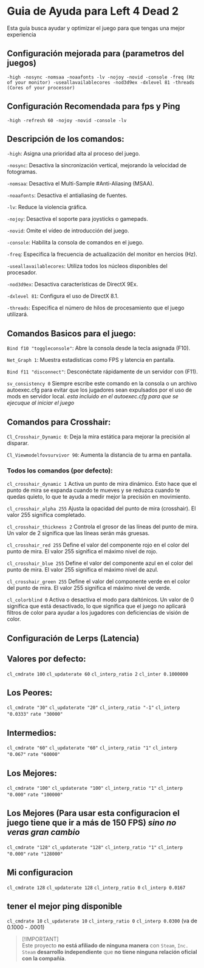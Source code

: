 # Guia de Ayuda para Left 4 Dead 2 

Esta guía busca ayudar y optimizar el juego para que tengas una mejor experiencia 

## Configuración mejorada para (parametros del juegos)

```
-high -nosync -nomsaa -noaafonts -lv -nojoy -novid -console -freq (Hz of your monitor) -useallavailablecores -nod3d9ex -dxlevel 81 -threads (Cores of your processor)
```
## Configuración Recomendada para fps y Ping
```
-high -refresh 60 -nojoy -novid -console -lv
```

## Descripción de los comandos:

`-high`: Asigna una prioridad alta al proceso del juego.

`-nosync`: Desactiva la sincronización vertical, mejorando la velocidad de fotogramas.

`-nomsaa`: Desactiva el Multi-Sample #Anti-Aliasing (MSAA).

`-noaafonts`: Desactiva el antialiasing de fuentes.

`-lv`: Reduce la violencia gráfica.

`-nojoy`: Desactiva el soporte para joysticks o gamepads.

`-novid`: Omite el vídeo de introducción del juego.

`-console`: Habilita la consola de comandos en el juego.

`-freq`: Especifica la frecuencia de actualización del monitor en hercios (Hz).

`-useallavailablecores`: Utiliza todos los núcleos disponibles del procesador.

`-nod3d9ex`: Desactiva características de DirectX 9Ex.

`-dxlevel 81`: Configura el uso de DirectX 8.1.

`-threads`: Especifica el número de hilos de procesamiento que el juego utilizará.

## Comandos Basicos para el juego:

`Bind f10 "toggleconsole"`: Abre la consola desde la tecla asignada (F10).

`Net_Graph 1`: Muestra estadísticas como FPS y latencia en pantalla.

`Bind f11 "disconnect"`: Desconéctate rápidamente de un servidor con (F11).

`sv_consistency 0` Siempre escribe este comando en la consola o un archivo autoexec.cfg para evitar que los jugadores sean expulsados por el uso de mods en servidor local. *esta incluido en el autoexec.cfg para que se ejecuque al iniciar el juego*


## Comandos para Crosshair:

`Cl_Crosshair_Dynamic 0`: Deja la mira estática para mejorar la precisión al disparar.

`Cl_Viewmodelfovsurvivor 90`: Aumenta la distancia de tu arma en pantalla.

### Todos los comandos (por defecto):

`cl_crosshair_dynamic 1` Activa un punto de mira dinámico. Esto hace que el punto de mira se expanda cuando te mueves y se reduzca cuando te quedas quieto, lo que te ayuda a medir mejor la precisión en movimiento.

`cl_crosshair_alpha 255` Ajusta la opacidad del punto de mira (crosshair). El valor 255 significa completado.

`cl_crosshair_thickness 2` Controla el grosor de las líneas del punto de mira. Un valor de 2 significa que las líneas serán más gruesas.

`cl_crosshair_red 255` Define el valor del componente rojo en el color del punto de mira. El valor 255 significa el máximo nivel de rojo.

`cl_crosshair_blue 255` Define el valor del componente azul en el color del punto de mira. El valor 255 significa el máximo nivel de azul.

`cl_crosshair_green 255` Define el valor del componente verde en el color del punto de mira. El valor 255 significa el máximo nivel de verde.

`cl_colorblind 0` Activa o desactiva el modo para daltónicos. Un valor de 0 significa que está desactivado, lo que significa que el juego no aplicará filtros de color para ayudar a los jugadores con deficiencias de visión de color.


## Configuración de Lerps (Latencia)

## Valores por defecto:
`cl_cmdrate 100`
`cl_updaterate 60`
`cl_interp_ratio 2`
`cl_inter 0.1000000`

## Los Peores:

`cl_cmdrate "30"`
`cl_updaterate "20"`
`cl_interp_ratio "-1"`
`cl_interp "0.0333"`
`rate "30000"`

## Intermedios:
`cl_cmdrate "60"`
`cl_updaterate "60"`
`cl_interp_ratio "1"`
`cl_interp "0.067"`
`rate "60000"`

## Los Mejores:
`cl_cmdrate "100"`
`cl_updaterate "100"`
`cl_interp_ratio "1"`
`cl_interp "0.000"` 
`rate "100000"`

## Los Mejores (Para usar esta configuracion el juego tiene que ir a más de 150 FPS) *sino no veras gran cambio*
`cl_cmdrate "128"`
`cl_updaterate "128"`
`cl_interp_ratio "1"`
`cl_interp "0.000"`
`rate "128000"`

## Mi configuracion
`cl_cmdrate 128`
`cl_updaterate 128`
`cl_interp_ratio 0`
`cl_interp 0.0167`

## tener el mejor ping disponible
`cl_cmdrate 10`
`cl_updaterate 10`
`cl_interp_ratio 0`
`cl_interp 0.0300` (va de 0.1000 - .0001)



> [!IMPORTANT]\
> Este proyecto **no está afiliado de ninguna manera** con `Steam`, `Inc. Steam` **desarrollo independiente** que **no tiene ninguna relación oficial con la compañía**.



